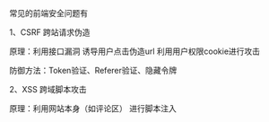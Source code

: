 常见的前端安全问题有

1、CSRF 跨站请求伪造

   原理：利用接口漏洞 诱导用户点击伪造url 利用用户权限cookie进行攻击 

   防御方法：Token验证、Referer验证、隐藏令牌

2、XSS 跨域脚本攻击

   原理：利用网站本身（如评论区） 进行脚本注入